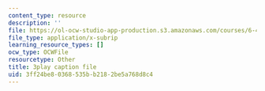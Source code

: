 ```yaml
---
content_type: resource
description: ''
file: https://ol-ocw-studio-app-production.s3.amazonaws.com/courses/6-451-principles-of-digital-communication-ii-spring-2005/3ff24be80368535bb2182be5a768d8c4_3eqYo1LCGdw.vtt
file_type: application/x-subrip
learning_resource_types: []
ocw_type: OCWFile
resourcetype: Other
title: 3play caption file
uid: 3ff24be8-0368-535b-b218-2be5a768d8c4
---
```

